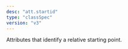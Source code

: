 ```yaml
---
desc: "att.startid"
type: "classSpec"
version: "v3"
---
```


Attributes that identify a relative starting point.